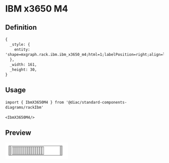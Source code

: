# IBM x3650 M4

## Definition

```
{
  _style: { 
    entity: 'shape=mxgraph.rack.ibm.ibm_x3650_m4;html=1;labelPosition=right;align=left;spacingLeft=15;dashed=0;shadow=0;fillColor=#ffffff;',
  },
  _width: 161,
  _height: 30,
}
```

## Usage

```
import { IbmX3650M4 } from '@diac/standard-components-diagrams/rackIbm'

<IbmX3650M4/>
```

## Preview

<img src="./ibm-x3650-m4.png" width="200"/>

